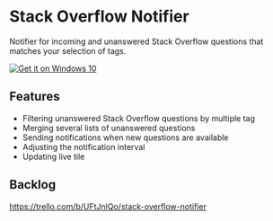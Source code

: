 # Stack Overflow Notifier
Notifier for incoming and unanswered Stack Overflow questions that matches your selection of tags.

<a href="https://www.microsoft.com/store/apps/9nblggh5h0fd?ocid=badge">
<img src="http://assets.windowsphone.com/d86ab9b4-2f3d-4a94-92f8-1598073e7343/English_Get_it_Win_10_InvariantCulture_Default.png%202x" alt="Get it on Windows 10" /></a>


## Features
- Filtering unanswered Stack Overflow questions by multiple tag
- Merging several lists of unanswered questions
- Sending notifications when new questions are available
- Adjusting the notification interval
- Updating live tile

## Backlog
https://trello.com/b/UFtJnlQo/stack-overflow-notifier
